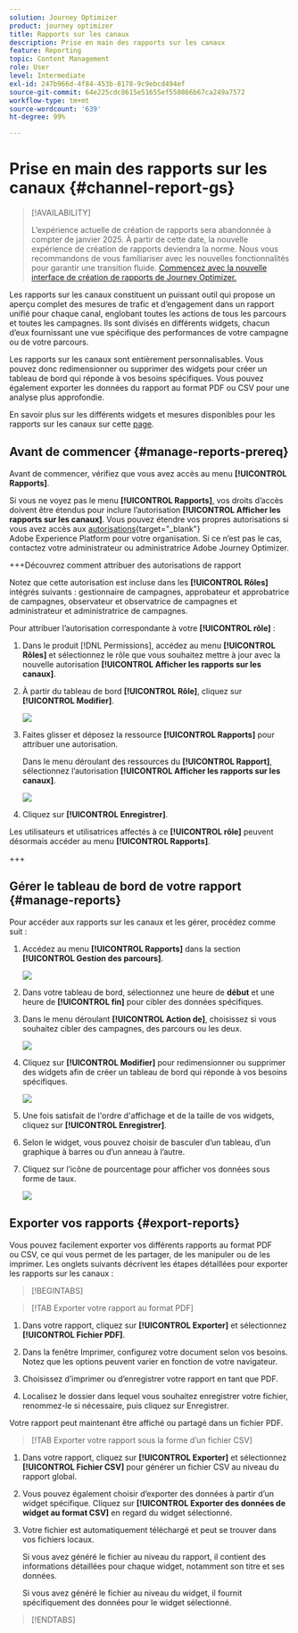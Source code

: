 ```yaml
---
solution: Journey Optimizer
product: journey optimizer
title: Rapports sur les canaux
description: Prise en main des rapports sur les canaux
feature: Reporting
topic: Content Management
role: User
level: Intermediate
exl-id: 247b966d-4f84-453b-8178-9c9ebcd494ef
source-git-commit: 64e225cdc8615e51655ef550866b67ca249a7572
workflow-type: tm+mt
source-wordcount: '639'
ht-degree: 99%

---
```


# Prise en main des rapports sur les canaux {#channel-report-gs}

>[!AVAILABILITY]
>
>L’expérience actuelle de création de rapports sera abandonnée à compter de janvier 2025. À partir de cette date, la nouvelle expérience de création de rapports deviendra la norme. Nous vous recommandons de vous familiariser avec les nouvelles fonctionnalités pour garantir une transition fluide. [Commencez avec la nouvelle interface de création de rapports de Journey Optimizer.](report-gs-cja.md)

Les rapports sur les canaux constituent un puissant outil qui propose un aperçu complet des mesures de trafic et d’engagement dans un rapport unifié pour chaque canal, englobant toutes les actions de tous les parcours et toutes les campagnes. Ils sont divisés en différents widgets, chacun d’eux fournissant une vue spécifique des performances de votre campagne ou de votre parcours.

Les rapports sur les canaux sont entièrement personnalisables. Vous pouvez donc redimensionner ou supprimer des widgets pour créer un tableau de bord qui réponde à vos besoins spécifiques. Vous pouvez également exporter les données du rapport au format PDF ou CSV pour une analyse plus approfondie.

En savoir plus sur les différents widgets et mesures disponibles pour les rapports sur les canaux sur cette [page](channel-report.md).

## Avant de commencer {#manage-reports-prereq}

Avant de commencer, vérifiez que vous avez accès au menu **[!UICONTROL Rapports]**.

Si vous ne voyez pas le menu **[!UICONTROL Rapports]**, vos droits d’accès doivent être étendus pour inclure l’autorisation **[!UICONTROL Afficher les rapports sur les canaux]**. Vous pouvez étendre vos propres autorisations si vous avez accès aux [autorisations](https://experienceleague.adobe.com/docs/experience-platform/access-control/home.html?lang=fr){target="_blank"} Adobe Experience Platform pour votre organisation. Si ce n’est pas le cas, contactez votre administrateur ou administratrice Adobe Journey Optimizer.

+++Découvrez comment attribuer des autorisations de rapport

Notez que cette autorisation est incluse dans les **[!UICONTROL Rôles]** intégrés suivants : gestionnaire de campagnes, approbateur et approbatrice de campagnes, observateur et observatrice de campagnes et administrateur et administratrice de campagnes.

Pour attribuer l’autorisation correspondante à votre **[!UICONTROL rôle]** :

1. Dans le produit [!DNL Permissions], accédez au menu **[!UICONTROL Rôles]** et sélectionnez le rôle que vous souhaitez mettre à jour avec la nouvelle autorisation **[!UICONTROL Afficher les rapports sur les canaux]**.

1. À partir du tableau de bord **[!UICONTROL Rôle]**, cliquez sur **[!UICONTROL Modifier]**.

   ![](assets/channel_permission_1.png)

1. Faites glisser et déposez la ressource **[!UICONTROL Rapports]** pour attribuer une autorisation.

   Dans le menu déroulant des ressources du **[!UICONTROL Rapport]**, sélectionnez l’autorisation **[!UICONTROL Afficher les rapports sur les canaux]**.

   ![](assets/channel_permission_2.png)

1. Cliquez sur **[!UICONTROL Enregistrer]**.

Les utilisateurs et utilisatrices affectés à ce **[!UICONTROL rôle]** peuvent désormais accéder au menu **[!UICONTROL Rapports]**.

+++

## Gérer le tableau de bord de votre rapport {#manage-reports}

Pour accéder aux rapports sur les canaux et les gérer, procédez comme suit :

1. Accédez au menu **[!UICONTROL Rapports]** dans la section **[!UICONTROL Gestion des parcours]**.

   ![](assets/channel_report_1.png)

1. Dans votre tableau de bord, sélectionnez une heure de **début** et une heure de **[!UICONTROL fin]** pour cibler des données spécifiques.

1. Dans le menu déroulant **[!UICONTROL Action de]**, choisissez si vous souhaitez cibler des campagnes, des parcours ou les deux.

   ![](assets/channel_report_2.png)

1. Cliquez sur **[!UICONTROL Modifier]** pour redimensionner ou supprimer des widgets afin de créer un tableau de bord qui réponde à vos besoins spécifiques.

   ![](assets/channel_report_3.png)

1. Une fois satisfait de l&#39;ordre d&#39;affichage et de la taille de vos widgets, cliquez sur **[!UICONTROL Enregistrer]**.

1. Selon le widget, vous pouvez choisir de basculer d’un tableau, d’un graphique à barres ou d’un anneau à l’autre.

1. Cliquez sur l’icône de pourcentage pour afficher vos données sous forme de taux.

   ![](assets/channel_report_4.png)

## Exporter vos rapports {#export-reports}

Vous pouvez facilement exporter vos différents rapports au format PDF ou CSV, ce qui vous permet de les partager, de les manipuler ou de les imprimer. Les onglets suivants décrivent les étapes détaillées pour exporter les rapports sur les canaux :

>[!BEGINTABS]

>[!TAB Exporter votre rapport au format PDF]

1. Dans votre rapport, cliquez sur **[!UICONTROL Exporter]** et sélectionnez **[!UICONTROL Fichier PDF]**.

1. Dans la fenêtre Imprimer, configurez votre document selon vos besoins. Notez que les options peuvent varier en fonction de votre navigateur.

1. Choisissez d’imprimer ou d’enregistrer votre rapport en tant que PDF.

1. Localisez le dossier dans lequel vous souhaitez enregistrer votre fichier, renommez-le si nécessaire, puis cliquez sur Enregistrer.

Votre rapport peut maintenant être affiché ou partagé dans un fichier PDF.

>[!TAB Exporter votre rapport sous la forme d’un fichier CSV]

1. Dans votre rapport, cliquez sur **[!UICONTROL Exporter]** et sélectionnez **[!UICONTROL Fichier CSV]** pour générer un fichier CSV au niveau du rapport global.

1. Vous pouvez également choisir d’exporter des données à partir d’un widget spécifique. Cliquez sur **[!UICONTROL Exporter des données de widget au format CSV]** en regard du widget sélectionné.

1. Votre fichier est automatiquement téléchargé et peut se trouver dans vos fichiers locaux.

   Si vous avez généré le fichier au niveau du rapport, il contient des informations détaillées pour chaque widget, notamment son titre et ses données.

   Si vous avez généré le fichier au niveau du widget, il fournit spécifiquement des données pour le widget sélectionné.

>[!ENDTABS]
